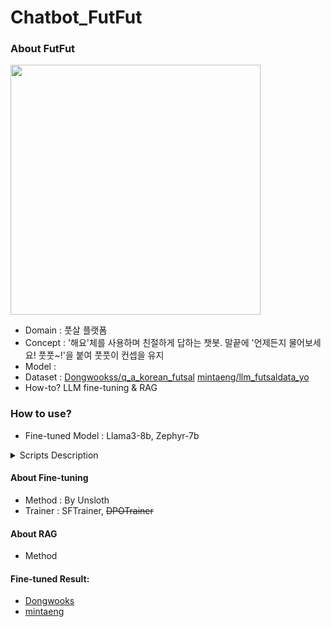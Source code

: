 # Chatbot_FutFut

### About FutFut
<img src="https://github.com/ddsntc1/Chatbot_FutFut/assets/38596856/cb1cd8b7-c556-46a8-ab8d-e093af713433.jpg" width="400" height="400">

- Domain : 풋살 플랫폼 
- Concept : '해요'체를 사용하며 친절하게 답하는 챗봇. 말끝에 '언제든지 물어보세요! 풋풋~!'을 붙여 풋풋이 컨셉을 유지 
- Model : 
- Dataset :
  [Dongwookss/q_a_korean_futsal](https://huggingface.co/datasets/Dongwookss/q_a_korean_futsal)
  [mintaeng/llm_futsaldata_yo](https://huggingface.co/datasets/mintaeng/llm_futsaldata_yo)
- How-to? LLM fine-tuning & RAG 

### How to use? 
- Fine-tuned Model : Llama3-8b, Zephyr-7b

<details>
  <summary>Scripts Description</summary>
    -  load_model_type_a.py : transformers의 AutoModelForCausalLM을 이용하여 모델을 불러옵니다.
    -  load_model_type_b.py : Unsloth 패키지의 FastLanguageModel을 이용하여 모델을 불러옵니다. 답변 생성속도가 빠르지만 튜닝을 위한 패키지이기 때문에 Huggingface에 adapter_config가 존재하면 모델을 불러오지 못합니다.
</details>

  



#### About Fine-tuning

- Method : By Unsloth
- Trainer : SFTrainer, ~~DPOTrainer~~

#### About RAG

- Method

#### Fine-tuned Result:
- [Dongwooks](https://huggingface.co/Dongwookss)
- [mintaeng](https://huggingface.co/mintaeng)


